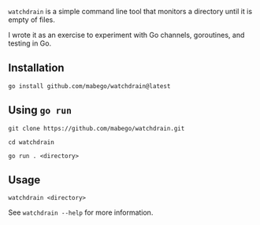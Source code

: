 `watchdrain` is a simple command line tool that monitors a directory until it is empty of files.

I wrote it as an exercise to experiment with Go channels, goroutines, and testing in Go.

## Installation

```shell
go install github.com/mabego/watchdrain@latest
```

## Using `go run`

```shell
git clone https://github.com/mabego/watchdrain.git
```

```shell
cd watchdrain
```

```shell
go run . <directory>
```

## Usage

```shell
watchdrain <directory>
```

See `watchdrain --help` for more information.
